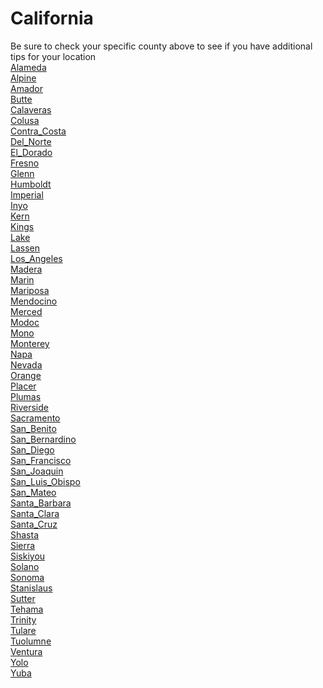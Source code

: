 # California
Be sure to check your specific county above to see if you have additional tips for your location\
[Alameda](Alameda.md)\
[Alpine](Alpine.md)\
[Amador](Amador.md)\
[Butte](Butte.md)\
[Calaveras](Calaveras.md)\
[Colusa](Colusa.md)\
[Contra_Costa](Contra_Costa.md)\
[Del_Norte](Del_Norte.md)\
[El_Dorado](El_Dorado.md)\
[Fresno](Fresno.md)\
[Glenn](Glenn.md)\
[Humboldt](Humboldt.md)\
[Imperial](Imperial.md)\
[Inyo](Inyo.md)\
[Kern](Kern.md)\
[Kings](Kings.md)\
[Lake](Lake.md)\
[Lassen](Lassen.md)\
[Los_Angeles](Los_Angeles.md)\
[Madera](Madera.md)\
[Marin](Marin.md)\
[Mariposa](Mariposa.md)\
[Mendocino](Mendocino.md)\
[Merced](Merced.md)\
[Modoc](Modoc.md)\
[Mono](Mono.md)\
[Monterey](Monterey.md)\
[Napa](Napa.md)\
[Nevada](Nevada.md)\
[Orange](Orange.md)\
[Placer](Placer.md)\
[Plumas](Plumas.md)\
[Riverside](Riverside.md)\
[Sacramento](Sacramento.md)\
[San_Benito](San_Benito.md)\
[San_Bernardino](San_Bernardino.md)\
[San_Diego](San_Diego.md)\
[San_Francisco](San_Francisco.md)\
[San_Joaquin](San_Joaquin.md)\
[San_Luis_Obispo](San_Luis_Obispo.md)\
[San_Mateo](San_Mateo.md)\
[Santa_Barbara](Santa_Barbara.md)\
[Santa_Clara](Santa_Clara.md)\
[Santa_Cruz](Santa_Cruz.md)\
[Shasta](Shasta.md)\
[Sierra](Sierra.md)\
[Siskiyou](Siskiyou.md)\
[Solano](Solano.md)\
[Sonoma](Sonoma.md)\
[Stanislaus](Stanislaus.md)\
[Sutter](Sutter.md)\
[Tehama](Tehama.md)\
[Trinity](Trinity.md)\
[Tulare](Tulare.md)\
[Tuolumne](Tuolumne.md)\
[Ventura](Ventura.md)\
[Yolo](Yolo.md)\
[Yuba](Yuba.md)